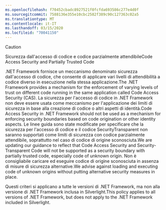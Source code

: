 ```yaml
---
ms.openlocfilehash: f70452cbadc8927521f0fcfda693586c277e4d0f
ms.sourcegitcommit: 7588136e355e10cbc2582f389c90c127363c02a5
ms.translationtype: MT
ms.contentlocale: it-IT
ms.lasthandoff: 03/15/2020
ms.locfileid: "70041150"
---
```

> [!CAUTION]
> <span data-ttu-id="f7fac-101">Sicurezza dall'accesso di codice e codice parzialmente attendibile</span><span class="sxs-lookup"><span data-stu-id="f7fac-101">Code Access Security and Partially Trusted Code</span></span>
>
> <span data-ttu-id="f7fac-102">.NET Framework fornisce un meccanismo denominato sicurezza dall'accesso di codice, che consente di applicare vari livelli di attendibilità a codice diverso in esecuzione nella stessa applicazione.</span><span class="sxs-lookup"><span data-stu-id="f7fac-102">The .NET Framework provides a mechanism for the enforcement of varying levels of trust on different code running in the same application called Code Access Security (CAS).</span></span>  <span data-ttu-id="f7fac-103">La sicurezza per l'accesso di codice in .NET Framework non deve essere usata come meccanismo per l'applicazione dei limiti di sicurezza in base alla creazione di codice o altri aspetti di identità.</span><span class="sxs-lookup"><span data-stu-id="f7fac-103">Code Access Security in .NET Framework should not  be used as a mechanism for enforcing security boundaries based on code origination or other identity aspects.</span></span> <span data-ttu-id="f7fac-104">Le linee guida sono state modificate per specificare che la sicurezza per l'accesso di codice e il codice SecurityTransparent non saranno supportati come limiti di sicurezza con codice parzialmente attendibile, soprattutto nel caso di codice di origine sconosciuta.</span><span class="sxs-lookup"><span data-stu-id="f7fac-104">We are updating our guidance to reflect that Code Access Security and Security-Transparent Code will not be supported as a security boundary with partially trusted code, especially code of unknown origin.</span></span> <span data-ttu-id="f7fac-105">Non è consigliabile caricare ed eseguire codice di origine sconosciuta in assenza di misure di sicurezza alternative.</span><span class="sxs-lookup"><span data-stu-id="f7fac-105">We advise against loading and executing code of unknown origins without putting alternative security measures in place.</span></span>
>
> <span data-ttu-id="f7fac-106">Questi criteri si applicano a tutte le versioni di .NET Framework, ma non alla versione di .NET Framework inclusa in Silverlight.</span><span class="sxs-lookup"><span data-stu-id="f7fac-106">This policy applies to all versions of .NET Framework, but does not apply to the .NET Framework included in Silverlight.</span></span>
